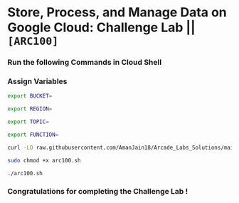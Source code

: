 # Store, Process, and Manage Data on Google Cloud: Challenge Lab || `[ARC100]`

### Run the following Commands in Cloud Shell

### Assign Variables

```bash
export BUCKET=
```

```bash
export REGION=
```

```bash
export TOPIC=
```

```bash
export FUNCTION=
```

```bash
curl -LO raw.githubusercontent.com/AmanJain18/Arcade_Labs_Solutions/main/Store%2C%20Process%2C%20and%20Manage%20Data%20on%20Google%20Cloud%20Challenge%20Lab/arc100.sh

sudo chmod +x arc100.sh

./arc100.sh
```

### Congratulations for completing the Challenge Lab !
